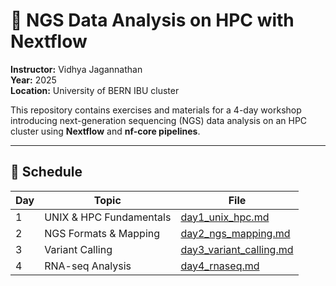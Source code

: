 # 🧬 NGS Data Analysis on HPC with Nextflow
**Instructor:** Vidhya Jagannathan  
**Year:** 2025  
**Location:** University of BERN IBU cluster 

This repository contains exercises and materials for a 4-day workshop introducing next-generation sequencing (NGS) data analysis on an HPC cluster using **Nextflow** and **nf-core pipelines**.

---

## 📅 Schedule

| Day | Topic | File |
|-----|--------|------|
| 1 | UNIX & HPC Fundamentals | [day1_unix_hpc.md](day1_unix_hpc.md) |
| 2 | NGS Formats & Mapping | [day2_ngs_mapping.md](day2_ngs_mapping.md) |
| 3 | Variant Calling | [day3_variant_calling.md](day3_variant_calling.md) |
| 4 | RNA-seq Analysis | [day4_rnaseq.md](day4_rnaseq.md) |
